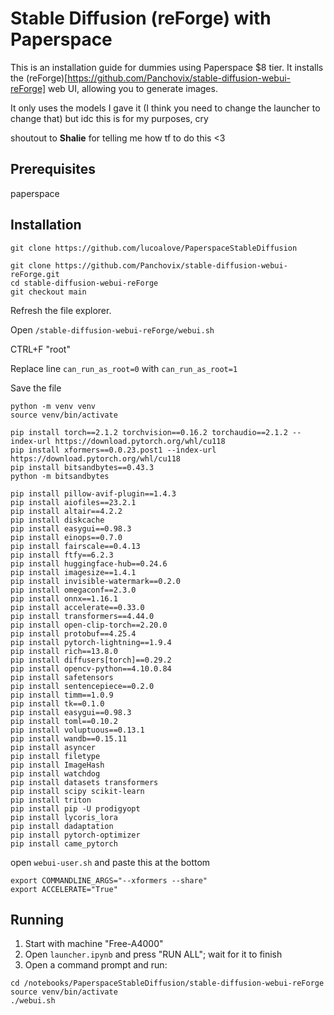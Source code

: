 # Stable Diffusion (reForge) with Paperspace

This is an installation guide for dummies using Paperspace $8 tier. It installs the (reForge)[https://github.com/Panchovix/stable-diffusion-webui-reForge] web UI, allowing you to generate images.

It only uses the models I gave it (I think you need to change the launcher to change that) but idc this is for my purposes, cry

shoutout to **Shalie** for telling me how tf to do this <3

## Prerequisites

paperspace

## Installation

```
git clone https://github.com/lucoalove/PaperspaceStableDiffusion
```

```
git clone https://github.com/Panchovix/stable-diffusion-webui-reForge.git
cd stable-diffusion-webui-reForge
git checkout main
```

Refresh the file explorer.

Open `/stable-diffusion-webui-reForge/webui.sh`

CTRL+F "root"

Replace line `can_run_as_root=0` with `can_run_as_root=1`

Save the file

```
python -m venv venv
source venv/bin/activate
```

```
pip install torch==2.1.2 torchvision==0.16.2 torchaudio==2.1.2 --index-url https://download.pytorch.org/whl/cu118
pip install xformers==0.0.23.post1 --index-url https://download.pytorch.org/whl/cu118
pip install bitsandbytes==0.43.3
python -m bitsandbytes
```

```
pip install pillow-avif-plugin==1.4.3
pip install aiofiles==23.2.1
pip install altair==4.2.2
pip install diskcache
pip install easygui==0.98.3
pip install einops==0.7.0
pip install fairscale==0.4.13
pip install ftfy==6.2.3
pip install huggingface-hub==0.24.6
pip install imagesize==1.4.1
pip install invisible-watermark==0.2.0
pip install omegaconf==2.3.0
pip install onnx==1.16.1
pip install accelerate==0.33.0
pip install transformers==4.44.0
pip install open-clip-torch==2.20.0
pip install protobuf==4.25.4
pip install pytorch-lightning==1.9.4
pip install rich==13.8.0
pip install diffusers[torch]==0.29.2
pip install opencv-python==4.10.0.84
pip install safetensors
pip install sentencepiece==0.2.0
pip install timm==1.0.9
pip install tk==0.1.0
pip install easygui==0.98.3
pip install toml==0.10.2
pip install voluptuous==0.13.1
pip install wandb==0.15.11
pip install asyncer
pip install filetype
pip install ImageHash
pip install watchdog
pip install datasets transformers
pip install scipy scikit-learn
pip install triton
pip install pip -U prodigyopt
pip install lycoris_lora
pip install dadaptation
pip install pytorch-optimizer
pip install came_pytorch
```

open `webui-user.sh` and paste this at the bottom
```
export COMMANDLINE_ARGS="--xformers --share"
export ACCELERATE="True"
```

## Running

1. Start with machine "Free-A4000"
2. Open `launcher.ipynb` and press "RUN ALL"; wait for it to finish
3. Open a command prompt and run:
```
cd /notebooks/PaperspaceStableDiffusion/stable-diffusion-webui-reForge
source venv/bin/activate
./webui.sh
```

